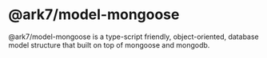 # @ark7/model-mongoose

@ark7/model-mongoose is a type-script friendly, object-oriented, database model
structure that built on top of mongoose and mongodb.
